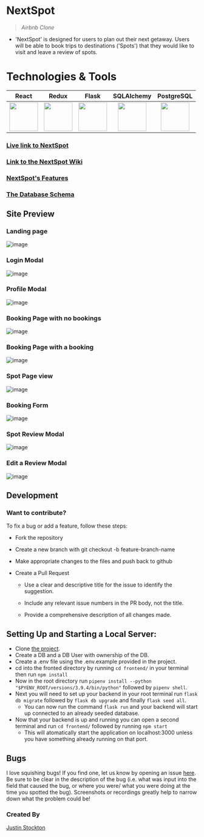 # NextSpot

> _Airbnb Clone_

- 'NextSpot' is designed for users to plan out their next getaway. Users will be able to book trips to destinations ('Spots') that they would like to visit and leave a review of spots.

# Technologies & Tools

|                                                                        React                                                                        |                                                                        Redux                                                                         |                                                                                   Flask                                                                                   | SQLAlchemy                                                                                                                                                                                  |                                                                              PostgreSQL                                                                              |
| :-------------------------------------------------------------------------------------------------------------------------------------------------: | :--------------------------------------------------------------------------------------------------------------------------------------------------: | :-----------------------------------------------------------------------------------------------------------------------------------------------------------------------: | ------------------------------------------------------------------------------------------------------------------------------------------------------------------------------------------- | :------------------------------------------------------------------------------------------------------------------------------------------------------------------: |
| <a href="https://reactjs.org/"><img src='https://cdn.jsdelivr.net/gh/devicons/devicon/icons/react/react-original.svg' width="75" height="75" /></a> | <a href='https://redux.js.org/'><img src="https://cdn.jsdelivr.net/gh/devicons/devicon/icons/redux/redux-original.svg" width="75" height="75" /></a> | <a href='https://flask.palletsprojects.com/en/2.1.x/'><img src="https://cdn.jsdelivr.net/gh/devicons/devicon/icons/flask/flask-original.svg" width="75" height="75"/></a> | <div align="center"><a href='https://www.sqlalchemy.org/'><img src="https://cdn.jsdelivr.net/gh/devicons/devicon/icons/sqlalchemy/sqlalchemy-plain.svg" width="75" height="75" /></a></div> | <a href='https://www.postgresql.org/'><img src="https://cdn.jsdelivr.net/gh/devicons/devicon/icons/postgresql/postgresql-original.svg" width="75" height="75" /></a> |

### [Live link to NextSpot](https://NextSpot-app.herokuapp.com/)

### [Link to the NextSpot Wiki](https://github.com/Justin-Stockton/NextSpot/wiki)

### [NextSpot's Features](https://github.com/Justin-Stockton/NextSpot/wiki/Features)

### [The Database Schema](https://github.com/Justin-Stockton/NextSpot/wiki/Database-Schema)

## Site Preview
### Landing page
![image](https://user-images.githubusercontent.com/99220434/184055341-2efb87d0-7387-4fa1-8079-d5d3cfc5c994.png)

### Login Modal
![image](https://user-images.githubusercontent.com/99220434/184055466-4d5aeb29-4e63-4705-842f-453acedcb7c4.png)

### Profile Modal
![image](https://user-images.githubusercontent.com/99220434/184055525-bd4f45f4-182a-4eaa-8b04-4439bbd0870d.png)

### Booking Page with no bookings
![image](https://user-images.githubusercontent.com/99220434/184055597-d4d07f3c-70c1-4a03-b081-9ed97b8db7bf.png)
### Booking Page with a booking
![image](https://user-images.githubusercontent.com/99220434/184056070-85372fc4-ebb8-4d77-8e4a-d84744f4c1ee.png)


### Spot Page view
![image](https://user-images.githubusercontent.com/99220434/184055678-6ddec54a-61b6-42b3-a78e-1a542ce4a7f5.png)

### Booking Form
![image](https://user-images.githubusercontent.com/99220434/184055723-5f7c92f7-ba4d-420f-b3ff-4b78c9c20880.png)

### Spot Review Modal
![image](https://user-images.githubusercontent.com/99220434/184055787-098f2aba-fad6-4e74-8fe7-349c4bcd20a8.png)

### Edit a Review Modal
![image](https://user-images.githubusercontent.com/99220434/184055893-aee464ed-9065-42d9-931b-70f2b4b7f831.png)




## Development

### Want to contribute?

To fix a bug or add a feature, follow these steps:

- Fork the repository

- Create a new branch with git checkout -b feature-branch-name

- Make appropriate changes to the files and push back to github

- Create a Pull Request

  - Use a clear and descriptive title for the issue to identify the suggestion.

  - Include any relevant issue numbers in the PR body, not the title.

  - Provide a comprehensive description of all changes made.

## Setting Up and Starting a Local Server:

- Clone [the project](https://github.com/Justin-Stockton/NextSpot.git).
- Create a DB and a DB User with ownership of the DB.
- Create a .env file using the .env.example provided in the project.
- cd into the fronted directory by running `cd frontend/` in your terminal then run `npm install`
- Now in the root directory run `pipenv install --python "$PYENV_ROOT/versions/3.9.4/bin/python"` followed by `pipenv shell`.
- Next you will need to set up your backend in your root terminal run `flask db migrate` followed by `flask db upgrade` and finally `flask seed all`.
  - You can now run the command `flask run` and your backend will start up connected to an already seeded database.
- Now that your backend is up and running you can open a second terminal and run `cd frontend/` followed by running `npm start`
  - This will atomatically start the application on localhost:3000 unless you have something already running on that port.

## Bugs

I love squishing bugs! If you find one, let us know by opening an issue [here](https://github.com/Justin-Stockton/NextSpot/issues). Be sure to be clear in the description of the bug (i.e. what was input into the field that caused the bug, or where you were/ what you were doing at the time you spotted the bug). Screenshots or recordings greatly help to narrow down what the problem could be!

### Created By

[Justin Stockton](https://github.com/Justin-Stockton)
